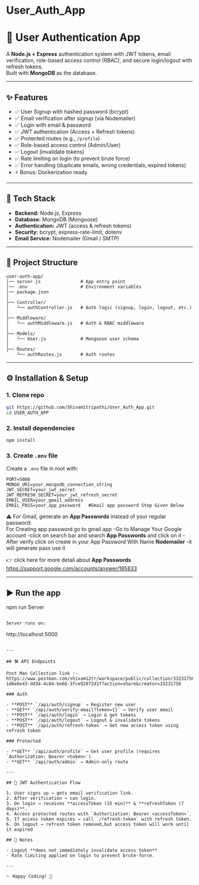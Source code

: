 # User_Auth_App

# 🔐 User Authentication App

A **Node.js + Express** authentication system with JWT tokens, email verification, role-based access control (RBAC), and secure login/logout with refresh tokens.  
Built with **MongoDB** as the database.

---

## ✨ Features

- ✅ User Signup with hashed password (bcrypt)
- ✅ Email verification after signup (via Nodemailer)
- ✅ Login with email & password
- ✅ JWT authentication (Access + Refresh tokens)
- ✅ Protected routes (e.g., `/profile`)
- ✅ Role-based access control (Admin/User)
- ✅ Logout (invalidate tokens)
- ✅ Rate limiting on login (to prevent brute force)
- ✅ Error handling (duplicate emails, wrong credentials, expired tokens)
- ⚡ Bonus: Dockerization ready

---

## 🚀 Tech Stack

- **Backend:** Node.js, Express
- **Database:** MongoDB (Mongoose)
- **Authentication:** JWT (access & refresh tokens)
- **Security:** bcrypt, express-rate-limit, dotenv
- **Email Service:** Nodemailer (Gmail / SMTP)

---

## 📂 Project Structure

```
user-auth-app/
│── server.js               # App entry point
│── .env                    # Environment variables
│── package.json
│
├── Controller/
│   └── authController.js   # Auth logic (signup, login, logout, etc.)
│
├── Middleware/
│   └── authMiddleware.js   # Auth & RBAC middleware
│
├── Models/
│   └── User.js             # Mongoose user schema
│
├── Routes/
    └── authRoutes.js       # Auth routes

```

---

## ⚙️ Installation & Setup

### 1. Clone repo

```bash
git https://github.com/Shivam1tripathi/User_Auth_App.git
cd USER_AUTH_APP
```

### 2. Install dependencies

```bash
npm install
```

### 3. Create `.env` file

Create a `.env` file in root with:

```
PORT=5000
MONGO_URI=your_mongodb_connection_string
JWT_SECRET=your_jwt_secret
JWT_REFRESH_SECRET=your_jwt_refresh_secret
EMAIL_USER=your_gmail_address
EMAIL_PASS=your_app_password   #Gmail app password Step Given Below
```

⚠️ For Gmail, generate an **App Passwords** instead of your regular password:  
For Creating app password go to gmail app
-Go to Manage Your Google account
-click on search bar and search **App Passwords** and click on it
-After verify click on create in your App Password With Name **Nodemailer**
-it will generate pass use it

👉 click here for more detail about **App Passwords** https://support.google.com/accounts/answer/185833

---

## ▶️ Run the app

npm run Server

```

Server runs on:

```

http://localhost:5000

```

---

## 🛠 API Endpoints

Post Man Collection link :- https://www.postman.com/shivam12tr/workspace/public/collection/33231756-1d6e6e43-dd34-4c84-be66-3fce92072d1f?action=share&creator=33231756

### Auth

- **POST** `/api/auth/signup` → Register new user
- **GET** `/api/auth/verify-email?token={}` → Verify user email
- **POST** `/api/auth/login` → Login & get tokens
- **POST** `/api/auth/logout` → Logout & invalidate tokens
- **POST** `/api/auth/refresh-token` → Get new access token using refresh token

### Protected

- **GET** `/api/auth/profile` → Get user profile (requires `Authorization: Bearer <token>`)
- **GET** `/api/auth/admin` → Admin-only route

---

## 🔑 JWT Authentication Flow

1. User signs up → gets email verification link.
2. After verification → can login.
3. On login → receives **accessToken (15 min)** & **refreshToken (7 days)**.
4. Access protected routes with `Authorization: Bearer <accessToken>`.
5. If access token expires → call `/refresh-token` with refresh token.
6. On logout → refresh token removed,but access token will work until it expired

## 📌 Notes

- Logout **does not immediately invalidate access token**
- Rate limiting applied on login to prevent brute-force.

---

✨ Happy Coding! 🚀
```

